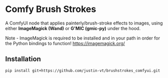 # Comfy Brush Strokes

A ComfyUI node that applies painterly/brush-stroke effects to images, using either **ImageMagick (Wand)** or **G'MIC (gmic-py)** under the hood.

Note - ImageMagick is required to be installed and in your path in order for the Python bindings to function! https://imagemagick.org/

## Installation

```bash
pip install git+https://github.com/justin-vt/brushstrokes_comfyui.git
```
